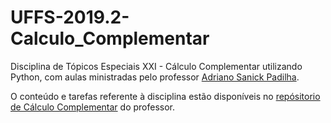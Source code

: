 # UFFS-2019.2-Calculo_Complementar

Disciplina de Tópicos Especiais XXI - Cálculo Complementar utilizando Python, com aulas ministradas pelo professor [Adriano Sanick Padilha](https://github.com/adrianosanick).

O conteúdo e tarefas referente à disciplina estão disponíveis no [repósitorio de Cálculo Complementar](https://github.com/adrianosanick/CalculoComplementar) do professor.
